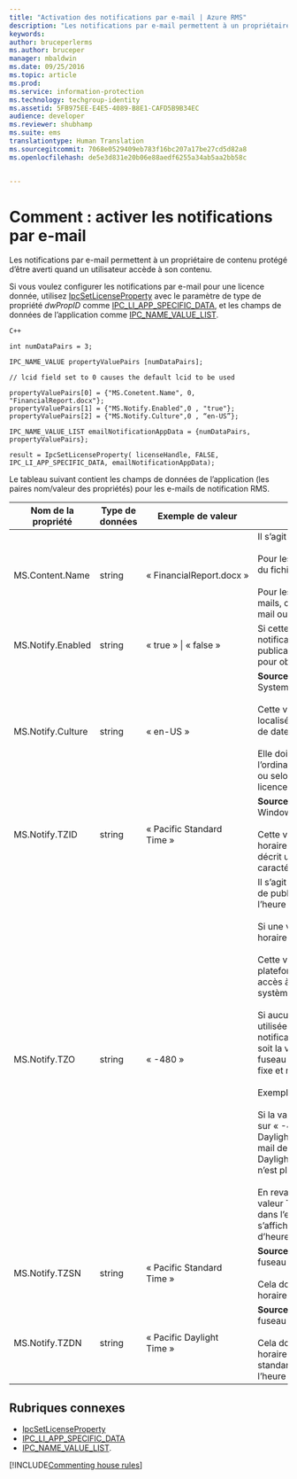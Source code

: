 ```yaml
---
title: "Activation des notifications par e-mail | Azure RMS"
description: "Les notifications par e-mail permettent à un propriétaire de contenu protégé d’être averti quand un utilisateur accède à son contenu."
keywords: 
author: bruceperlerms
ms.author: bruceper
manager: mbaldwin
ms.date: 09/25/2016
ms.topic: article
ms.prod: 
ms.service: information-protection
ms.technology: techgroup-identity
ms.assetid: 5FB975EE-E4E5-4089-B8E1-CAFD5B9B34EC
audience: developer
ms.reviewer: shubhamp
ms.suite: ems
translationtype: Human Translation
ms.sourcegitcommit: 7068e0529409eb783f16bc207a17be27cd5d82a8
ms.openlocfilehash: de5e3d831e20b06e88aedf6255a34ab5aa2bb58c


---
```


# <a name="how-to-enable-email-notification"></a>Comment : activer les notifications par e-mail

Les notifications par e-mail permettent à un propriétaire de contenu protégé d’être averti quand un utilisateur accède à son contenu.

Si vous voulez configurer les notifications par e-mail pour une licence donnée, utilisez [IpcSetLicenseProperty](https://msdn.microsoft.com/library/hh535271.aspx) avec le paramètre de type de propriété *dwPropID* comme [IPC\_LI\_APP\_SPECIFIC\_DATA](https://msdn.microsoft.com/library/hh535287.aspx), et les champs de données de l’application comme [IPC\_NAME\_VALUE\_LIST](https://msdn.microsoft.com/library/hh535277.aspx).

    C++

    int numDataPairs = 3;

    IPC_NAME_VALUE propertyValuePairs [numDataPairs];

    // lcid field set to 0 causes the default lcid to be used

    propertyValuePairs[0] = {"MS.Conetent.Name", 0, "FinancialReport.docx"};
    propertyValuePairs[1] = {"MS.Notify.Enabled",0 , "true"};
    propertyValuePairs[2] = {"MS.Notify.Culture",0 , “en-US”};

    IPC_NAME_VALUE_LIST emailNotificationAppData = {numDataPairs, propertyValuePairs};

    result = IpcSetLicenseProperty( licenseHandle, FALSE, IPC_LI_APP_SPECIFIC_DATA, emailNotificationAppData);


Le tableau suivant contient les champs de données de l’application (les paires nom/valeur des propriétés) pour les e-mails de notification RMS.


|Nom de la propriété | Type de données | Exemple de valeur | Remarques |
|--------------|-----------|---------------|-------|
|MS.Content.Name|string|« FinancialReport.docx »|Il s’agit d’un identificateur associé au contenu protégé.<br><br> Pour les fichiers protégés, cette valeur doit être le nom du fichier, sans les informations de chemin.<br><br> Pour les autres types de contenu, par exemple, les e-mails, cette valeur peut correspondre à l’objet de l’e-mail ou bien être vide.|
|MS.Notify.Enabled|string|« true » &#124; « false »|Si cette valeur est définie sur « true », un e-mail de notification est envoyé au propriétaire de la licence de publication quand un utilisateur tente d’utiliser sa licence pour obtenir une licence utilisateur final.|
|MS.Notify.Culture|string|« en-US »| **Source** : System.Globalization.CultureInfo.CurrentUICulture.Name <br><br>Cette valeur est utilisée pour déterminer la langue localisée de l’e-mail de notification, ainsi que le format de date et d’heure qui doit être utilisé dans l’e-mail.<br><br>Elle doit être définie selon les paramètres utilisateur de l’ordinateur sur lequel est créée la licence de publication, ou selon la culture par défaut du propriétaire de la licence de publication.|
|MS.Notify.TZID|string|« Pacific Standard Time »|**Source** : TimeZoneInfo.Local.Id - ID de fuseau horaire Windows.<br><br>Cette valeur correspond à l’identificateur de fuseau horaire du système d’exploitation Microsoft Windows qui décrit un fuseau horaire particulier et ses caractéristiques.|
|MS.Notify.TZO|string|« -480 »|Il s’agit du décalage horaire du propriétaire de la licence de publication, exprimé en minutes, par rapport à l’heure UTC.<br><br>Si une valeur TZID est fournie, le décalage du fuseau horaire spécifié sera utilisé et cette valeur sera ignorée.<br><br>Cette valeur sera probablement utilisée par les plateformes de publication non Windows qui n’ont pas accès à la liste des valeurs d’ID de fuseau horaire du système d’exploitation Windows.<br><br>Si aucune valeur TZID n’est fournie, cette valeur sera utilisée pour calculer le décalage des messages de notification et la valeur TZSN sera utilisée (quelle que soit la valeur de fuseau horaire) pour indiquer le nom du fuseau horaire. De cette manière, le fuseau horaire reste fixe et n’est pas mis à jour à l’heure d’été.<br><br>Exemple :<br><br>Si la valeur TXID est vide, et si la valeur TZ0 est définie sur « -420 » et la valeur TZSN définie sur « Pacific Daylight Time », toutes les valeurs indiquées dans l’e-mail de notification seront ajustées à l’heure « Pacific Daylight Time » et le resteront, même si l’heure d’été n’est plus en cours.<br><br>En revanche, si une valeur TZID est fournie, ainsi qu’une valeur TZSN et une valeur TZDN, les heures spécifiées dans l’e-mail de notification seront ajustées et s’afficheront selon le mode d’affichage de date et d’heure défini (Heure d’été ou Standard).|
|MS.Notify.TZSN|string|« Pacific Standard Time »|**Source** : TimeZoneInfo.Local.StandardName - Nom du fuseau horaire.<br><br>Cela doit correspondre au nom localisé du fuseau horaire Standard.|
|MS.Notify.TZDN|string|« Pacific Daylight Time »|**Source** : TimeZoneInfo.Local.DaylightName - Nom du fuseau horaire de l’heure d’été.<br><br>Cela doit correspondre au nom localisé du fuseau horaire de l’heure d’été. Il peut être le même que le nom standard si le fuseau horaire ne prend pas en charge l’heure d’été.|

## <a name="related-topics"></a>Rubriques connexes

- [IpcSetLicenseProperty](https://msdn.microsoft.com/library/hh535271.aspx)
- [IPC\_LI\_APP\_SPECIFIC\_DATA](https://msdn.microsoft.com/library/hh535287.aspx)
- [IPC\_NAME\_VALUE\_LIST](https://msdn.microsoft.com/library/hh535277.aspx).

[!INCLUDE[Commenting house rules](../includes/houserules.md)]


<!--HONumber=Jan17_HO1-->


